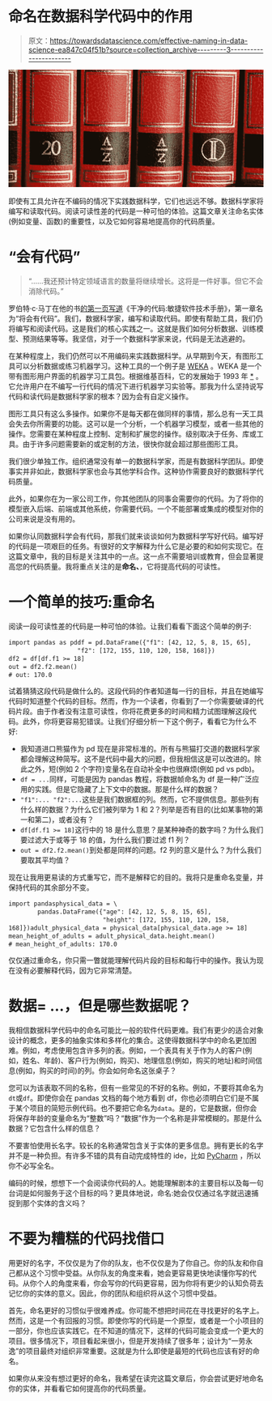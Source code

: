 # 命名在数据科学代码中的作用

> 原文：<https://towardsdatascience.com/effective-naming-in-data-science-ea847c04f51b?source=collection_archive---------3----------------------->

![](img/2afeadc90e0671202ae0172b713494e2.png)

即使有工具允许在不编码的情况下实践数据科学，它们也远远不够。数据科学家将编写和读取代码。阅读可读性差的代码是一种可怕的体验。这篇文章关注命名实体(例如变量、函数)的重要性，以及它如何容易地提高你的代码质量。

# “会有代码”

> “……我还预计特定领域语言的数量将继续增长。这将是一件好事。但它不会消除代码。”

罗伯特·c·马丁在他的书[的第一页写道](https://www.amazon.com/Clean-Code-Handbook-Software-Craftsmanship/dp/0132350882)《干净的代码:敏捷软件技术手册》，第一章名为“将会有代码”。我们，数据科学家，编写和读取代码。即使有帮助工具，我们仍将编写和阅读代码。这是我们的核心实践之一。这就是我们如何分析数据、训练模型、预测结果等等。我坚信，对于一个数据科学家来说，代码是无法逃避的。

在某种程度上，我们仍然可以不用编码来实践数据科学。从早期到今天，有图形工具可以分析数据或练习机器学习。这种工具的一个例子是 [WEKA](https://www.cs.waikato.ac.nz/ml/weka/) 。WEKA 是一个带有图形用户界面的机器学习工具包。根据维基百科，它的发展始于 1993 年 [*](https://en.wikipedia.org/wiki/Weka_(machine_learning)) 。它允许用户在不编写一行代码的情况下进行机器学习实验等。那我为什么坚持说写代码和读代码是数据科学家的根本？因为会有自定义操作。

图形工具只有这么多操作。如果你不是每天都在做同样的事情，那么总有一天工具会失去你所需要的功能。这可以是一个分析，一个机器学习模型，或者一些其他的操作。您需要在某种程度上控制、定制和扩展您的操作。级别取决于任务、库或工具。由于许多问题需要新的或定制的方法，很快你就会超过那些图形工具。

我们很少单独工作。组织通常没有单一的数据科学家，而是有数据科学团队。即使事实并非如此，数据科学家也会与其他学科合作。这种协作需要良好的数据科学代码质量。

此外，如果你在为一家公司工作，你其他团队的同事会需要你的代码。为了将你的模型嵌入后端、前端或其他系统，你需要代码。一个不能部署或集成的模型对你的公司来说是没有用的。

如果你认同数据科学会有代码，那我们就来谈谈如何为数据科学写好代码。编写好的代码是一项艰巨的任务。有很好的文字解释为什么它是必要的和如何实现它。在这篇文章中，我的目标是关注其中的一点。这一点不需要培训或教育，但会显著提高您的代码质量。我将重点关注的是**命名、**，它将提高代码的可读性。

# 一个简单的技巧:重命名

阅读一段可读性差的代码是一种可怕的体验。让我们看看下面这个简单的例子:

```
import pandas as pddf = pd.DataFrame({"f1": [42, 12, 5, 8, 15, 65], 
                   "f2": [172, 155, 110, 120, 158, 168]})
df2 = df[df.f1 >= 18]
out = df2.f2.mean()
# out: 170.0
```

试着猜猜这段代码是做什么的。这段代码的作者知道每一行的目标，并且在她编写代码时知道整个代码的目标。然而，作为一个读者，你看到了一个你需要破译的代码片段。由于作者没有注意可读性，你将花费更多的时间和精力试图理解这段代码。此外，你将更容易犯错误。让我们仔细分析一下这个例子，看看它为什么不好:

*   我知道进口熊猫作为 pd 现在是非常标准的。所有与熊猫打交道的数据科学家都会理解这种简写。这不是代码中最大的问题，但我相信这是可以改进的。除此之外，短(例如 2 个字符)变量名在自动补全中也很麻烦(例如 pd vs pdb)。
*   `df = ...`同样，可能是因为 pandas 教程，将数据帧命名为 df 是一种广泛应用的实践。但是它隐藏了上下文中的数据。那是什么样的数据？
*   `"f1":... "f2":...`这些是我们数据框的列。然而，它不提供信息。那些列有什么样的数据？为什么它们被列举为 1 和 2？列举是否有目的(比如某事物的第一和第二)，或者没有？
*   `df[df.f1 >= 18]`这行中的 18 是什么意思？是某种神奇的数字吗？为什么我们要过滤大于或等于 18 的值，为什么我们要过滤 f1 列？
*   `out = df2.f2.mean()`到处都是同样的问题。f2 列的意义是什么？为什么我们要取其平均值？

现在让我用更易读的方式重写它，而不是解释它的目的。我将只是重命名变量，并保持代码的其余部分不变。

```
import pandasphysical_data = \
        pandas.DataFrame({"age": [42, 12, 5, 8, 15, 65], 
                          "height": [172, 155, 110, 120, 158, 168]})adult_physical_data = physical_data[physical_data.age >= 18]
mean_height_of_adults = adult_physical_data.height.mean()
# mean_height_of_adults: 170.0
```

仅仅通过重命名，你只需一瞥就能理解代码片段的目标和每行中的操作。我认为现在没有必要解释代码，因为它非常清楚。

# 数据= …，但是哪些数据呢？

我相信数据科学代码中的命名可能比一般的软件代码更难。我们有更少的适合对象设计的概念，更多的抽象实体和多样化的集合。这使得数据科学中的命名更加困难。例如，考虑使用包含许多列的表。例如，一个表具有关于作为人的客户(例如，姓名、年龄)、客户行为(例如，购买)、地理信息(例如，购买的地址)和时间信息(例如，购买的时间)的列。你会如何命名这张桌子？

您可以为该表取不同的名称，但有一些常见的不好的名称。例如，不要将其命名为`dt`或`df`。即使你会在 pandas 文档的每个地方看到 df，你也必须明白它们是不属于某个项目的简短示例代码。也不要把它命名为`data`。是的，它是数据，但你会将保存年龄的变量命名为“整数”吗？“数据”作为一个名称是非常模糊的。那是什么数据？它包含什么样的信息？

不要害怕使用长名字。较长的名称通常包含关于实体的更多信息。拥有更长的名字并不是一种负担。有许多不错的具有自动完成特性的 ide，比如 [PyCharm](https://www.jetbrains.com/pycharm/download/) ，所以你不必写全名。

编码的时候，想想下一个会阅读你代码的人。她能理解剧本的主要目标以及每一句台词是如何服务于这个目标的吗？更具体地说，命名:她会仅仅通过名字就迅速捕捉到那个实体的含义吗？

# **不要为糟糕的代码找借口**

用更好的名字，不仅仅是为了你的队友，也不仅仅是为了你自己。你的队友和你自己都从这个习惯中受益。从你队友的角度来看，她会更容易更快地读懂你写的代码。从你个人的角度来看，你会写你的代码更容易，因为你将有更少的认知负荷去记忆你的实体的意义。因此，你的团队和组织将从这个习惯中受益。

首先，命名更好的习惯似乎很难养成。你可能不想把时间花在寻找更好的名字上。然而，这是一个有回报的习惯。即使你写的代码是一个原型，或者是一个小项目的一部分，你也应该实践它。在不知道的情况下，这样的代码可能会变成一个更大的项目。很多情况下，项目看起来很小，但是开发持续了很多年；设计为“一劳永逸”的项目最终对组织非常重要。这就是为什么即使是最短的代码也应该有好的命名。

如果你从来没有想过更好的命名，我希望在读完这篇文章后，你会尝试更好地命名你的实体，并看看它如何提高你的代码质量。